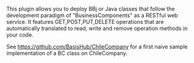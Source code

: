 This plugin allows you to deploy BBj or Java classes that follow the development paradigm of "BusinessComponents" as a RESTful web service. It features GET,POST,PUT,DELETE operations that are automatically translated to read, write and remove operation methods in your code.

See https://github.com/BasisHub/ChileCompany for a first naive sample implementation of a BC class on ChileCompany. 
